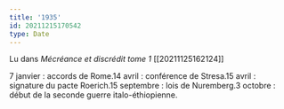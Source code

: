 ```yaml
---
title: '1935'
id: 20211215170542
type: Date
---
```


Lu dans *Mécréance et discrédit tome 1* [[20211125162124]]

7 janvier : accords de Rome.14 avril : conférence de Stresa.15 avril : signature du pacte Roerich.15 septembre : lois de Nuremberg.3 octobre : début de la seconde guerre italo-éthiopienne.